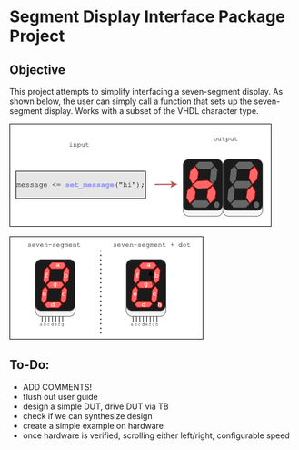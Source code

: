 # Segment Display Interface Package Project

## Objective
This project attempts to simplify interfacing a seven-segment display.
As shown below, the user can simply call a function that sets up the seven-segment display.
Works with a subset of the VHDL character type.

![project objective](./images/objective.png)

![user guide](./images/userguide.png)

## To-Do:
- ADD COMMENTS!
- flush out user guide
- design a simple DUT, drive DUT via TB
- check if we can synthesize design
- create a simple example on hardware
- once hardware is verified, scrolling either left/right, configurable speed